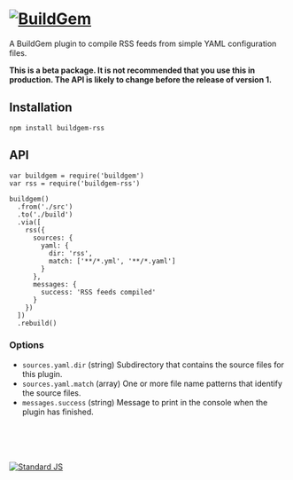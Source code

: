 
# [![BuildGem](https://cdn.rawgit.com/buildgem/logo/2.1.0/dist/png/buildgem-logo-240x60.png)](https://github.com/buildgem)

A BuildGem plugin to compile RSS feeds from simple YAML configuration files.

**This is a beta package. It is not recommended that you use this in production. The API is likely to change before the release of version 1.**


## Installation

```
npm install buildgem-rss 
```


## API

```
var buildgem = require('buildgem')
var rss = require('buildgem-rss')

buildgem()
  .from('./src')
  .to('./build')
  .via([
    rss({
      sources: {
        yaml: {  
          dir: 'rss',
          match: ['**/*.yml', '**/*.yaml']
        }
      },
      messages: {
        success: 'RSS feeds compiled'
      }
    })
  ])
  .rebuild()
```

### Options

- ``sources.yaml.dir`` (string) Subdirectory that contains the source files for this plugin.
- ``sources.yaml.match`` (array) One or more file name patterns that identify the source files.
- ``messages.success`` (string) Message to print in the console when the plugin has finished.


<p><br /><br /><br /><br /><a href="http://standardjs.com/"><img src="https://cdn.jsdelivr.net/gh/feross/standard/badge.svg" alt="Standard JS"></a></p>
